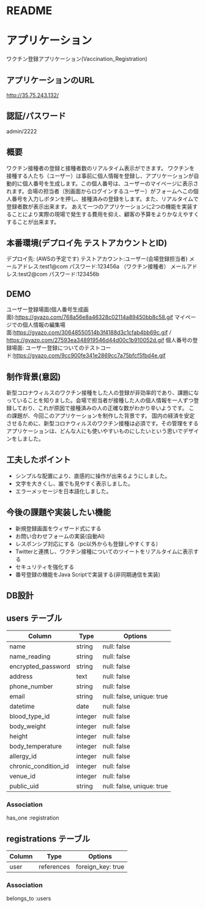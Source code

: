 # README

# アプリケーション 
  ワクチン登録アプリケーション(Vaccination_Registration)  

## アプリケーションのURL
  http://35.75.243.132/

## 認証/パスワード
  admin/2222   

## 概要  
  ワクチン接種者の登録と接種者数のリアルタイム表示ができます。
  ワクチンを接種する人たち（ユーザー）は事前に個人情報を登録し、アプリケーションが自動的に個人番号を生成します。この個人番号は、ユーザーのマイページに表示されます。会場の担当者（別画面からログインするユーザー）がフォームへこの個人番号を入力しボタンを押し、接種済みの登録をします。また、リアルタイムで登録者数が表示出来ます。
  あえて一つのアプリケーションに2つの機能を実装することにより実際の現場で発生する費用を抑え、顧客の予算をよりかなえやすくすることが出来ます。
  
## 本番環境(デプロイ先 テストアカウントとID)  
  デプロイ先: (AWSの予定です)
  テストアカウント:ユーザー(会場登録担当者)  メールアドレス:test1@com パスワード:123456a
                      （ワクチン接種者） メールアドレス:test2@com パスワード:123456b
                        
  
## DEMO
  ユーザー登録場面(個人番号生成画面):https://gyazo.com/768a56e8a46328c02114a89450bb8c58.gif
  マイページでの個人情報の編集場面:https://gyazo.com/30648550514b3f4188d3c1cfab4bb69c.gif / https://gyazo.com/27593ea348919546d44d00c1b910052d.gif
  個人番号の登録場面:
  ユーザー登録についてのテストコード:https://gyazo.com/9cc900fe341e2869cc7a75bfcf5fbd4e.gif

## 制作背景(意図)
  新型コロナウィルスのワクチン接種をした人の登録が非効率的であり、課題になっていることを知りました。会場で担当者が接種した人の個人情報を一人ずつ登録しており、これが原因で接種済みの人の正確な数がわかり辛いようです。
  この課題が、今回このアプリケーションを制作した背景です。
  国内の経済を安定させるために、新型コロナウィルスのワクチン接種は必須です。その管理をするアプリケーションは、どんな人にも使いやすいものにしたいという思いでデザインをしました。

## 工夫したポイント
  * シンプルな配置により、直感的に操作が出来るようにしました。
  * 文字を大きくし、誰でも見やすく表示しました。
  * エラーメッセージを日本語化しました。

## 今後の課題や実装したい機能
  * 新規登録画面をウィザード式にする  
  * お問い合わせフォームの実装(自動AI)
  * レスポンシブ対応にする（pc以外からも登録しやすくする）
  * Twitterと連携し、ワクチン接種についてのツイートをリアルタイムに表示する
  * セキュリティを強化する
  * 番号登録の機能をJava Scriptで実装する(非同期通信を実装)


## DB設計
  


## users テーブル

| Column                        | Type     | Options                  |
| ----------------------------- | -------- | ------------------------ |
| name                          | string   | null: false              |
| name_reading                  | string   | null: false              |
| encrypted_password            | string   | null: false              |
| address                       | text     | null: false              |
| phone_number                  | string   | null: false              |
| email                         | string   | null: false, unique: true|
| datetime                      | date     | null: false              |
| blood_type_id                 | integer  | null: false              |
| body_weight                   | integer  | null: false              |
| height                        | integer  | null: false              |
| body_temperature              | integer  | null: false              |
| allergy_id                    | integer  | null: false              |
| chronic_condition_id          | integer  | null: false              |
| venue_id                      | integer  | null: false              |
| public_uid                    | string   | null: false, unique: true|


### Association
has_one :registration


## registrations テーブル

| Column                        | Type       | Options                  | 
| ----------------------------- | ---------- | -------------------------|
| user                          | references | foreign_key: true        |    



### Association
belongs_to :users